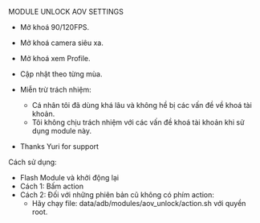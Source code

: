MODULE UNLOCK AOV SETTINGS
- Mở khoá 90/120FPS.
- Mở khoá camera siêu xa.
- Mở khoá xem Profile.
- Cập nhật theo từng mùa.
  
- Miễn trừ trách nhiệm:
  - Cá nhân tôi đã dùng khá lâu và không hề bị các vấn đề về khoá tài khoản.
  - Tôi không chịu trách nhiệm với các vấn đề khoá tài khoản khi sử dụng module này.
 
- Thanks Yuri for support


Cách sử dụng:
- Flash Module và khởi động lại
- Cách 1: Bấm action
- Cách 2: Đối với những phiên bản cũ không có phím action:
  - Hãy chạy file: data/adb/modules/aov_unlock/action.sh với quyền root.

